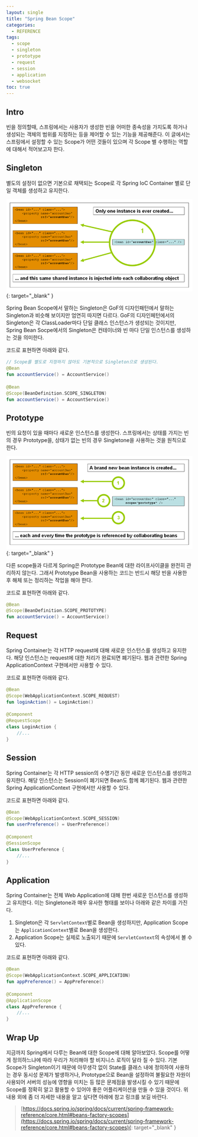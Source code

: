 ```yaml
---
layout: single
title: "Spring Bean Scope"
categories:
  - REFERENCE
tags:
  - scope
  - singleton
  - prototype
  - request
  - session
  - application
  - websocket
toc: true
---
```


## Intro

빈을 정의할때, 스프링에서는 사용자가 생성한 빈을 어떠한 종속성을 가지도록 하거나 생성되는 객체의 범위를 지정하는 등을 제어할 수 있는 기능을 제공해준다. 이 글에서는 스프링에서 설정할 수 있는 Scope가 어떤 것들이 있으며 각 Scope 별 수행하는 역할에 대해서 적어보고자 한다.

## Singleton

별도의 설정이 없으면 기본으로 채택되는 Scope로 각 Spring IoC Container 별로 단일 객체를 생성하고 유지한다.

[![singleton](/assets/images/posts/spring-bean-scope/singleton.png)](https://docs.spring.io/spring/docs/current/spring-framework-reference/images/singleton.png){: target="\_blank" }

Spring Bean Scope에서 말하는 Singleton은 GoF의 디자인패턴에서 말하는 Singleton과 비슷해 보이지만 엄연히 따지면 다르다. GoF의 디자인페턴에서의 Singleton은 각 ClassLoader마다 단일 클래스 인스턴스가 생성되는 것이지만, Spring Bean Socpe에서의 Singleton은 컨테이너와 빈 마다 단일 인스턴스를 생성하는 것을 의미한다.

코드로 표현하면 아래와 같다.

```kotlin
// Scope를 별도로 지정하지 않아도 기본적으로 Singleton으로 생성된다.
@Bean
fun accountService() = AccountService()

@Bean
@Scope(BeanDefinition.SCOPE_SINGLETON)
fun accountService() = AccountService()
```

## Prototype

빈의 요청이 있을 때마다 새로운 인스턴스를 생성한다. 스프링에서는 상태를 가지는 빈의 경우 Prototype을, 상태가 없는 빈의 경우 Singletone을 사용하는 것을 원칙으로 한다.

[![prototype](/assets/images/posts/spring-bean-scope/prototype.png)](https://docs.spring.io/spring/docs/current/spring-framework-reference/images/prototype.png){: target="\_blank" }

다른 scope들과 다르게 Spring은 Prototype Bean에 대한 라이프사이클을 완전히 관리하지 않는다. 그래서 Prototype Bean을 사용하는 코드는 반드시 해당 빈을 사용한 후 해체 또는 정리하는 작업을 해야 한다.

코드로 표현하면 아래와 같다.

```kotlin
@Bean
@Scope(BeanDefinition.SCOPE_PROTOTYPE)
fun accountService() = AccountService()
```

## Request

Spring Container는 각 HTTP request에 대해 새로운 인스턴스를 생성하고 유지한다. 해당 인스턴스는 request에 대한 처리가 완료되면 폐기된다. 웹과 관련한 Spring ApplicationContext 구현에서만 사용할 수 있다.

코드로 표현하면 아래와 같다.

```kotlin
@Bean
@Scope(WebApplicationContext.SCOPE_REQUEST)
fun loginAction() = LoginAction()

@Component
@RequestScope
class LoginAction {
    //...
}
```

## Session

Spring Container는 각 HTTP session의 수명기간 동안 새로운 인스턴스를 생성하고 유지한다. 해당 인스턴스는 Session이 폐기되면 Bean도 함께 폐기된다. 웹과 관련한 Spring ApplicationContext 구현에서만 사용할 수 있다.

코드로 표현하면 아래와 같다.

```kotlin
@Bean
@Scope(WebApplicationContext.SCOPE_SESSION)
fun userPreference() = UserPreference()

@Component
@SessionScope
class UserPreference {
    //...
}
```

## Application

Spring Container는 전체 Web Application에 대해 한번 새로운 인스턴스를 생성하고 유지한다. 이는 Singletone과 매우 유사한 형태를 보이나 아래와 같은 차이를 가진다.

1. Singleton은 각 `ServletContext`별로 Bean을 생성하지만, Application Scope는 `ApplicationContext`별로 Bean을 생성한다.
2. Application Scope는 실제로 노출되기 때문에 `ServletContext`의 속성에서 볼 수 있다.

코드로 표현하면 아래와 같다.

```kotlin
@Bean
@Scope(WebApplicationContext.SCOPE_APPLICATION)
fun appPreference() = AppPreference()

@Component
@ApplicationScope
class AppPreference {
    //...
}
```

## Wrap Up

지금까지 Spring에서 다루는 Bean에 대한 Scope에 대해 알아보았다. Scope를 어떻게 정의하느냐에 따라 우리가 처리해야 할 비지니스 로직이 달라 질 수 있다. 기본 Scope가 Singleton이기 때문에 아무생각 없이 State를 클래스 내에 정의하여 사용하는 경우 동시성 문제가 발생하거나, Prototype으로 Bean을 설정하여 불필요한 자원이 사용되어 서버의 성능에 영향을 미치는 등 많은 문제점을 발생시킬 수 있기 때문에 Scope를 정확히 알고 활용할 수 있어야 좋은 어플리케이션을 만들 수 있을 것이다. 위 내용 외에 좀 더 자세한 내용을 알고 싶다면 아래에 참고 링크를 보길 바란다.

> [https://docs.spring.io/spring/docs/current/spring-framework-reference/core.html#beans-factory-scopes](https://docs.spring.io/spring/docs/current/spring-framework-reference/core.html#beans-factory-scopes){: target="\_blank" }
